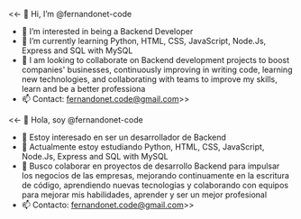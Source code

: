 <<- 👋 Hi, I’m @fernandonet-code
- 👀 I’m interested in being a Backend Developer 
- 🌱 I’m currently learning Python, HTML, CSS, JavaScript, Node.Js, Express and SQL with MySQL
- 💞️ I am looking to collaborate on Backend development projects to boost companies' businesses, continuously improving in writing code, learning new technologies, and collaborating with teams to improve my skills, learn and be a better professiona
- 📫 Contact: fernandonet.code@gmail.com>>

<<- 👋 Hola, soy @fernandonet-code
- 👀 Estoy interesado en ser un desarrollador de Backend 
- 🌱 Actualmente estoy estudiando Python, HTML, CSS, JavaScript, Node.Js, Express and SQL with MySQL
- 💞️ Busco colaborar en proyectos de desarrollo Backend para impulsar los negocios de las empresas, mejorando continuamente en la escritura de código, aprendiendo nuevas tecnologías y colaborando con equipos para mejorar mis habilidades, aprender y ser un mejor profesional
- 📫 Contacto: fernandonet.code@gmail.com>>

<!---
fernandonet-code/fernandonet-code is a ✨ special ✨ repository because its `README.md` (this file) appears on your GitHub profile.
You can click the Preview link to take a look at your changes.
--->
